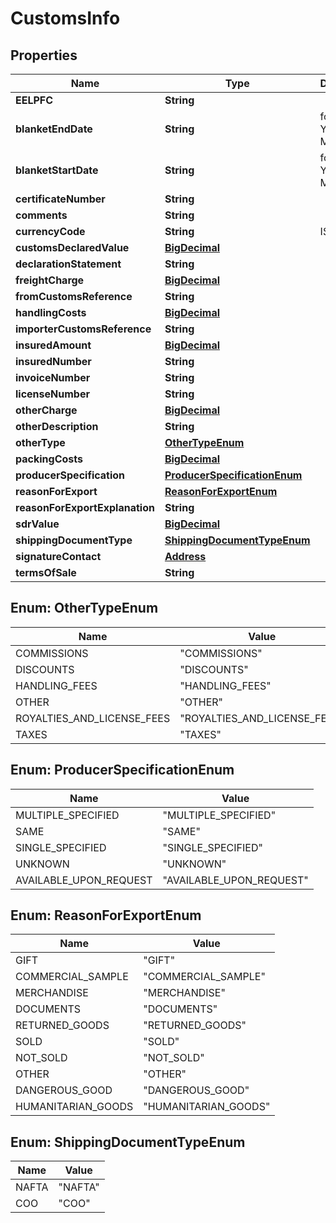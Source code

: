 

# CustomsInfo

## Properties

Name | Type | Description | Notes
------------ | ------------- | ------------- | -------------
**EELPFC** | **String** |  |  [optional]
**blanketEndDate** | **String** | format: YYYY-MM-DD |  [optional]
**blanketStartDate** | **String** | format: YYYY-MM-DD |  [optional]
**certificateNumber** | **String** |  |  [optional]
**comments** | **String** |  |  [optional]
**currencyCode** | **String** | ISO-4217 | 
**customsDeclaredValue** | [**BigDecimal**](BigDecimal.md) |  |  [optional]
**declarationStatement** | **String** |  |  [optional]
**freightCharge** | [**BigDecimal**](BigDecimal.md) |  |  [optional]
**fromCustomsReference** | **String** |  |  [optional]
**handlingCosts** | [**BigDecimal**](BigDecimal.md) |  |  [optional]
**importerCustomsReference** | **String** |  |  [optional]
**insuredAmount** | [**BigDecimal**](BigDecimal.md) |  |  [optional]
**insuredNumber** | **String** |  |  [optional]
**invoiceNumber** | **String** |  |  [optional]
**licenseNumber** | **String** |  |  [optional]
**otherCharge** | [**BigDecimal**](BigDecimal.md) |  |  [optional]
**otherDescription** | **String** |  |  [optional]
**otherType** | [**OtherTypeEnum**](#OtherTypeEnum) |  |  [optional]
**packingCosts** | [**BigDecimal**](BigDecimal.md) |  |  [optional]
**producerSpecification** | [**ProducerSpecificationEnum**](#ProducerSpecificationEnum) |  |  [optional]
**reasonForExport** | [**ReasonForExportEnum**](#ReasonForExportEnum) |  |  [optional]
**reasonForExportExplanation** | **String** |  |  [optional]
**sdrValue** | [**BigDecimal**](BigDecimal.md) |  |  [optional]
**shippingDocumentType** | [**ShippingDocumentTypeEnum**](#ShippingDocumentTypeEnum) |  |  [optional]
**signatureContact** | [**Address**](Address.md) |  |  [optional]
**termsOfSale** | **String** |  |  [optional]



## Enum: OtherTypeEnum

Name | Value
---- | -----
COMMISSIONS | &quot;COMMISSIONS&quot;
DISCOUNTS | &quot;DISCOUNTS&quot;
HANDLING_FEES | &quot;HANDLING_FEES&quot;
OTHER | &quot;OTHER&quot;
ROYALTIES_AND_LICENSE_FEES | &quot;ROYALTIES_AND_LICENSE_FEES&quot;
TAXES | &quot;TAXES&quot;



## Enum: ProducerSpecificationEnum

Name | Value
---- | -----
MULTIPLE_SPECIFIED | &quot;MULTIPLE_SPECIFIED&quot;
SAME | &quot;SAME&quot;
SINGLE_SPECIFIED | &quot;SINGLE_SPECIFIED&quot;
UNKNOWN | &quot;UNKNOWN&quot;
AVAILABLE_UPON_REQUEST | &quot;AVAILABLE_UPON_REQUEST&quot;



## Enum: ReasonForExportEnum

Name | Value
---- | -----
GIFT | &quot;GIFT&quot;
COMMERCIAL_SAMPLE | &quot;COMMERCIAL_SAMPLE&quot;
MERCHANDISE | &quot;MERCHANDISE&quot;
DOCUMENTS | &quot;DOCUMENTS&quot;
RETURNED_GOODS | &quot;RETURNED_GOODS&quot;
SOLD | &quot;SOLD&quot;
NOT_SOLD | &quot;NOT_SOLD&quot;
OTHER | &quot;OTHER&quot;
DANGEROUS_GOOD | &quot;DANGEROUS_GOOD&quot;
HUMANITARIAN_GOODS | &quot;HUMANITARIAN_GOODS&quot;



## Enum: ShippingDocumentTypeEnum

Name | Value
---- | -----
NAFTA | &quot;NAFTA&quot;
COO | &quot;COO&quot;



